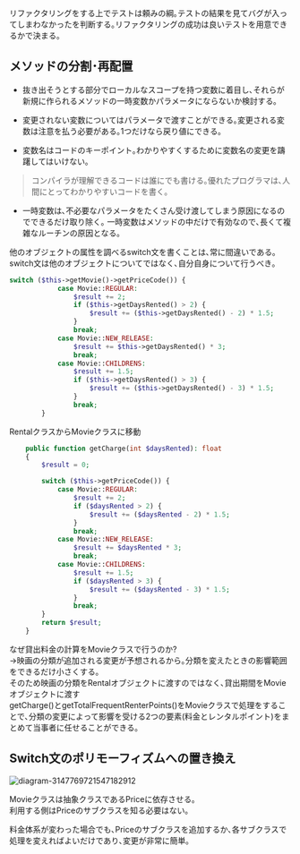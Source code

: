 リファクタリングをする上でテストは頼みの綱｡テストの結果を見てバグが入ってしまわなかったを判断する｡リファクタリングの成功は良いテストを用意できるかで決まる｡

## メソッドの分割･再配置
* 抜き出そうとする部分でローカルなスコープを持つ変数に着目し､それらが新規に作られるメソッドの一時変数かパラメータにならないか検討する｡
* 変更されない変数についてはパラメータで渡すことができる｡変更される変数は注意を払う必要がある｡1つだけなら戻り値にできる｡

* 変数名はコードのキーポイント｡わかりやすくするために変数名の変更を躊躇してはいけない｡
> コンパイラが理解できるコードは誰にでも書ける｡優れたプログラマは､人間にとってわかりやすいコードを書く｡

* 一時変数は､不必要なパラメータをたくさん受け渡してしまう原因になるのでできるだけ取り除く｡
一時変数はメソッドの中だけで有効なので､長くて複雑なルーチンの原因となる｡

他のオブジェクトの属性を調べるswitch文を書くことは､常に間違いである｡switch文は他のオブジェクトについてではなく､自分自身について行うべき｡
```php
switch ($this->getMovie()->getPriceCode()) {
            case Movie::REGULAR:
                $result += 2;
                if ($this->getDaysRented() > 2) {
                    $result += ($this->getDaysRented() - 2) * 1.5;
                }
                break;
            case Movie::NEW_RELEASE:
                $result += $this->getDaysRented() * 3;
                break;
            case Movie::CHILDRENS:
                $result += 1.5;
                if ($this->getDaysRented() > 3) {
                    $result += ($this->getDaysRented() - 3) * 1.5;
                }
                break;
        }
```

RentalクラスからMovieクラスに移動
```php
    public function getCharge(int $daysRented): float
    {
        $result = 0;

        switch ($this->getPriceCode()) {
            case Movie::REGULAR:
                $result += 2;
                if ($daysRented > 2) {
                    $result += ($daysRented - 2) * 1.5;
                }
                break;
            case Movie::NEW_RELEASE:
                $result += $daysRented * 3;
                break;
            case Movie::CHILDRENS:
                $result += 1.5;
                if ($daysRented > 3) {
                    $result += ($daysRented - 3) * 1.5;
                }
                break;
        }
        return $result;
    }
```

なぜ貸出料金の計算をMovieクラスで行うのか?  
→映画の分類が追加される変更が予想されるから｡分類を変えたときの影響範囲をできるだけ小さくする｡  
そのため映画の分類をRentalオブジェクトに渡すのではなく､貸出期間をMovieオブジェクトに渡す  
getCharge()とgetTotalFrequentRenterPoints()をMovieクラスで処理をすることで､分類の変更によって影響を受ける2つの要素(料金とレンタルポイント)をまとめて当事者に任せることができる｡  


## Switch文のポリモーフィズムへの置き換え  
![diagram-3147769721547182912](https://user-images.githubusercontent.com/36433535/49449020-5ba3c680-f81d-11e8-9d49-e8bec43e7f00.png)  

Movieクラスは抽象クラスであるPriceに依存させる｡  
利用する側はPriceのサブクラスを知る必要はない｡  

料金体系が変わった場合でも､Priceのサブクラスを追加するか､各サブクラスで処理を変えればよいだけであり､変更が非常に簡単｡  
